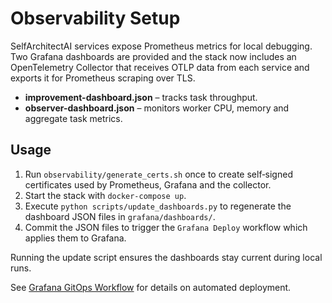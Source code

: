# Observability Setup

SelfArchitectAI services expose Prometheus metrics for local debugging. Two Grafana dashboards are provided and the stack now includes an OpenTelemetry Collector that receives OTLP data from each service and exports it for Prometheus scraping over TLS.

- **improvement-dashboard.json** – tracks task throughput.
- **observer-dashboard.json** – monitors worker CPU, memory and aggregate task metrics.

## Usage

1. Run `observability/generate_certs.sh` once to create self‑signed certificates used by Prometheus, Grafana and the collector.
2. Start the stack with `docker-compose up`.
3. Execute `python scripts/update_dashboards.py` to regenerate the dashboard JSON files in `grafana/dashboards/`.
4. Commit the JSON files to trigger the `Grafana Deploy` workflow which applies them to Grafana.

Running the update script ensures the dashboards stay current during local runs.

See [Grafana GitOps Workflow](grafana_gitops.md) for details on automated deployment.

